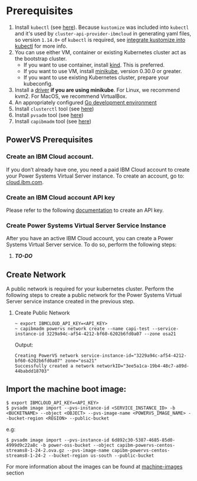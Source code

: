 # Prerequisites

1. Install `kubectl` (see [here](https://kubernetes.io/docs/tasks/tools/install-kubectl/#install-kubectl-binary-with-curl-on-linux)). Because `kustomize` was included into `kubectl` and it's used by `cluster-api-provider-ibmcloud` in generating yaml files, so version `1.14.0+` of `kubectl` is required, see [integrate kustomize into kubectl](https://github.com/kubernetes/enhancements/issues/633) for more info.
2. You can use either VM, container or existing Kubernetes cluster act as the bootstrap cluster.
   - If you want to use container, install [kind](https://github.com/kubernetes-sigs/kind#installation-and-usage). This is preferred.
   - If you want to use VM, install [minikube](https://kubernetes.io/docs/tasks/tools/install-minikube/), version 0.30.0 or greater.
   - If you want to use existing Kubernetes cluster, prepare your kubeconfig.
3. Install a [driver](https://github.com/kubernetes/minikube/blob/master/docs/drivers.md) **if you are using minikube**. For Linux, we recommend kvm2. For MacOS, we recommend VirtualBox.
4. An appropriately configured [Go development environment](https://golang.org/doc/install)
5. Install `clusterctl` tool (see [here](https://cluster-api.sigs.k8s.io/user/quick-start.html#install-clusterctl))
6. Install `pvsadm` tool (see [here](https://github.com/ppc64le-cloud/pvsadm#installation))
7. Install `capibmadm` tool (see [here](../capibmadm/index.md#install-capibmadm))

## **PowerVS Prerequisites**

###	Create an IBM Cloud account.

If you don’t already have one, you need a paid IBM Cloud account to create your Power Systems Virtual Server instance.
To create an account, go to: [cloud.ibm.com](https://cloud.ibm.com).

###	Create an IBM Cloud account API key

Please refer to the following [documentation](https://cloud.ibm.com/docs/account?topic=account-userapikey) to create an API key.


### Create Power Systems Virtual Server Service Instance

After you have an active IBM Cloud account, you can create a Power Systems Virtual Server service. To do so, perform the following steps:

1. ***TO-DO***

## Create Network

A public network is required for your kubernetes cluster. Perform the following steps to create a public network for the Power Systems Virtual Server service instance created in the previous step.

1. Create Public Network

    ```console
    ~ export IBMCLOUD_API_KEY=<API_KEY>
    ~ capibmadm powervs network create --name capi-test --service-instance-id 3229a94c-af54-4212-bf60-6202b6fd0a07 --zone osa21
    ```

    Output:
    ```console
    Creating PowerVS network service-instance-id="3229a94c-af54-4212-bf60-6202b6fd0a07" zone="osa21"
    Successfully created a network networkID="3ee5a1ca-19b4-48c7-a89d-44babdd18703"
    ```

## Import the machine boot image: 

```shell
$ export IBMCLOUD_API_KEY=<API_KEY>
$ pvsadm image import --pvs-instance-id <SERVICE_INSTANCE_ID> -b <BUCKETNAME> --object <OBJECT> --pvs-image-name <POWERVS_IMAGE_NAME> --bucket-region <REGION> --public-bucket
```

e.g:
```shell
$ pvsadm image import --pvs-instance-id 6d892c30-5387-4685-85d0-4999d9c22a8c -b power-oss-bucket --object capibm-powervs-centos-streams8-1-24-2.ova.gz --pvs-image-name capibm-powervs-centos-streams8-1-24-2 --bucket-region us-south --public-bucket
```

For more information about the images can be found at [machine-images](../../machine-images/powervs.md) section
